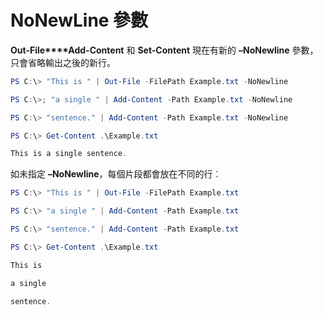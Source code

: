 # NoNewLine 參數
**Out-File****Add-Content** 和 **Set-Content** 現在有新的 **–NoNewline** 參數，只會省略輸出之後的新行。
```PowerShell
PS C:\> "This is " | Out-File -FilePath Example.txt -NoNewline

PS C:\>; "a single " | Add-Content -Path Example.txt -NoNewline

PS C:\> "sentence." | Add-Content -Path Example.txt -NoNewline

PS C:\> Get-Content .\Example.txt

This is a single sentence.
```
如未指定 **–NoNewline**，每個片段都會放在不同的行︰
```PowerShell
PS C:\> "This is " | Out-File -FilePath Example.txt

PS C:\> "a single " | Add-Content -Path Example.txt

PS C:\> "sentence." | Add-Content -Path Example.txt

PS C:\> Get-Content .\Example.txt

This is

a single

sentence.
```


<!--HONumber=Jun16_HO4-->



